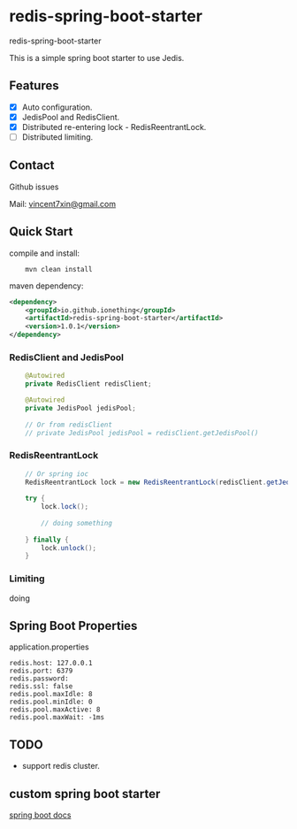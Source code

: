 # redis-spring-boot-starter
redis-spring-boot-starter

This is a simple spring boot starter to use Jedis. 

## Features
- [x] Auto configuration.
- [x] JedisPool and RedisClient.
- [x] Distributed re-entering lock - RedisReentrantLock.
- [ ] Distributed limiting.

## Contact
Github issues

Mail: vincent7xin@gmail.com

## Quick Start

compile and install:

```
    mvn clean install
```

maven dependency:

```xml
<dependency>
    <groupId>io.github.ionething</groupId>
    <artifactId>redis-spring-boot-starter</artifactId>
    <version>1.0.1</version>
</dependency>
```

### RedisClient and JedisPool

```java
    @Autowired
    private RedisClient redisClient;

    @Autowired
    private JedisPool jedisPool;
    
    // Or from redisClient
    // private JedisPool jedisPool = redisClient.getJedisPool()

```

### RedisReentrantLock

```java
    // Or spring ioc
    RedisReentrantLock lock = new RedisReentrantLock(redisClient.getJedisPool(), "name");
    
    try {
        lock.lock();
        
        // doing something
        
    } finally {
        lock.unlock();
    }

```

### Limiting

doing


## Spring Boot Properties
application.properties

```
redis.host: 127.0.0.1
redis.port: 6379
redis.password: 
redis.ssl: false
redis.pool.maxIdle: 8
redis.pool.minIdle: 0
redis.pool.maxActive: 8
redis.pool.maxWait: -1ms
```
 
## TODO
- support redis cluster.

## custom spring boot starter
[spring boot docs](https://docs.spring.io/spring-boot/docs/2.0.5.RELEASE/reference/htmlsingle/#boot-features-custom-starter)